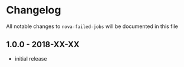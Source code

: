 # Changelog

All notable changes to `nova-failed-jobs` will be documented in this file

## 1.0.0 - 2018-XX-XX

- initial release
